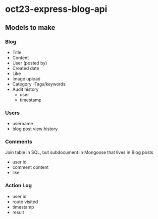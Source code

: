 # oct23-express-blog-api

## Models to make

### Blog

- Title
- Content
- User (posted by)
- Created date
- Like
- Image upload
- Category
-Tags/keywords
- Audit history
  - user
  - timestamp

### Users

- username
- blog post view history

### Comments

Join table in SQL, but subdocument in Mongoose that lives in Blog posts

- user id
- comment content
- like

### Action Log

- user id
- route visited
- timestamp
- result
